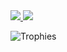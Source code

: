 <div>
  <a href="/" align="left">
    <img src="https://github-readme-stats.vercel.app/api?username=SchawnnDev&show_icons=true&count_private=true&layout=compact&hide=issues&hide_border=true&theme=dracula" />
  </a>

  <a href="/" align="right">
    <img src="https://github-readme-stats.vercel.app/api/top-langs/?username=SchawnnDev&layout=compact&count_private=true&include_all_commits=true&hide_border=true&theme=dracula" />
  </a>
</div>

![Trophies](https://github-profile-trophy.vercel.app/?username=SchawnnDev&count_private=true&include_all_commits=true&theme=dracula)

<!--
**SchawnnDev/SchawnnDev** is a ✨ _special_ ✨ repository because its `README.md` (this file) appears on your GitHub profile.

Here are some ideas to get you started:

- 🔭 I’m currently working on ...
- 🌱 I’m currently learning ...
- 👯 I’m looking to collaborate on ...
- 🤔 I’m looking for help with ...
- 💬 Ask me about ...
- 📫 How to reach me: ...
- 😄 Pronouns: ...
- ⚡ Fun fact: ...
-->
